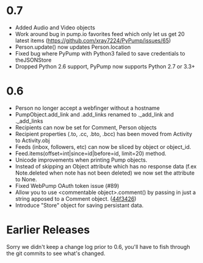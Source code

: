 0.7
===
- Added Audio and Video objects
- Work around bug in pump.io favorites feed which only let us get 20 latest items (https://github.com/xray7224/PyPump/issues/65)
- Person.update() now updates Person.location
- Fixed bug where PyPump with Python3 failed to save credentials to theJSONStore
- Dropped Python 2.6 support, PyPump now supports Python 2.7 or 3.3+

0.6
===
- Person no longer accept a webfinger without a hostname
- PumpObject.add_link and .add_links renamed to ._add_link and ._add_links
- Recipients can now be set for Comment, Person objects
- Recipient properties (.to, .cc, .bto, .bcc) has been moved from Activity to Activity.obj
- Feeds (inbox, followers, etc) can now be sliced by object or object_id.
- Feed.items(offset=int|since=id|before=id, limit=20) method.
- Unicode improvements when printing Pump objects.
- Instead of skipping an Object attribute which has no response data (f.ex Note.deleted when note has not been deleted) we now set the attribute to None.
- Fixed WebPump OAuth token issue (#89)
- Allow you to use \<commentable object\>.comment() by passing in just a string apposed to a Comment object. ([44f3426](https://github.com/xray7224/PyPump/commit/44f34268a4d0f97107438baf05510b75f9fdebee))
- Introduce "Store" object for saving persistant data.

Earlier Releases
================

Sorry we didn't keep a change log prior to 0.6, you'll have to fish through the git commits to see what's changed.
